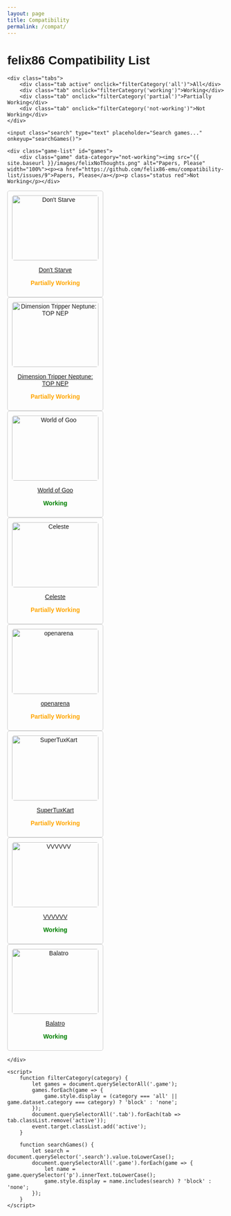 ```yaml
---
layout: page
title: Compatibility
permalink: /compat/
---
```


<html lang="en">
<head>
    <meta charset="UTF-8">
    <meta name="viewport" content="width=device-width, initial-scale=1.0">
    <title>felix86 Compatibility List</title>
    <style>
        body { font-family: Arial, sans-serif; }
        .tabs { display: flex; gap: 10px; margin-bottom: 10px; }
        .tab { cursor: pointer; padding: 10px; background: lightgray; border-radius: 5px; }
        .tab.active { background: darkgray; }
        .search { margin-bottom: 10px; }
        .game-list { display: flex; flex-wrap: wrap; gap: 10px; }
        .game { border: 1px solid #ccc; padding: 10px; border-radius: 5px; width: 200px; text-align: center; }
        .game img { width: 100%; height: 150px; object-fit: cover; border-radius: 5px; }
        .status { font-weight: bold; }
        .green { color: green; }
        .yellow { color: orange; }
        .red { color: red; }
    </style>
</head>
<body>
    <h1>felix86 Compatibility List</h1>
    
    <div class="tabs">
        <div class="tab active" onclick="filterCategory('all')">All</div>
        <div class="tab" onclick="filterCategory('working')">Working</div>
        <div class="tab" onclick="filterCategory('partial')">Partially Working</div>
        <div class="tab" onclick="filterCategory('not-working')">Not Working</div>
    </div>
    
    <input class="search" type="text" placeholder="Search games..." onkeyup="searchGames()">
    
    <div class="game-list" id="games">
        <div class="game" data-category="not-working"><img src="{{ site.baseurl }}/images/felixNoThoughts.png" alt="Papers, Please" width="100%"><p><a href="https://github.com/felix86-emu/compatibility-list/issues/9">Papers, Please</a></p><p class="status red">Not Working</p></div>
<div class="game" data-category="partial"><img src="https://github.com/user-attachments/assets/b8fe2570-8026-4372-993d-539da67d7fb9" alt="Don't Starve" width="100%"><p><a href="https://github.com/felix86-emu/compatibility-list/issues/8">Don't Starve</a></p><p class="status yellow">Partially Working</p></div>
<div class="game" data-category="partial"><img src="https://github.com/user-attachments/assets/fd3ff722-6e68-4db5-b7bb-fbd35b53e6c4" alt="Dimension Tripper Neptune: TOP NEP" width="100%"><p><a href="https://github.com/felix86-emu/compatibility-list/issues/7">Dimension Tripper Neptune: TOP NEP</a></p><p class="status yellow">Partially Working</p></div>
<div class="game" data-category="working"><img src="https://github.com/user-attachments/assets/ce5c5813-977f-4f43-a371-add71944800d" alt="World of Goo" width="100%"><p><a href="https://github.com/felix86-emu/compatibility-list/issues/6">World of Goo</a></p><p class="status green">Working</p></div>
<div class="game" data-category="partial"><img src="https://github.com/user-attachments/assets/df3b64cf-b534-4253-b925-b020851668e6" alt="Celeste" width="100%"><p><a href="https://github.com/felix86-emu/compatibility-list/issues/5">Celeste</a></p><p class="status yellow">Partially Working</p></div>
<div class="game" data-category="partial"><img src="https://github.com/user-attachments/assets/afaeb352-40e3-4401-b54f-ef00c73783e6" alt="openarena" width="100%"><p><a href="https://github.com/felix86-emu/compatibility-list/issues/4">openarena</a></p><p class="status yellow">Partially Working</p></div>
<div class="game" data-category="partial"><img src="https://github.com/user-attachments/assets/13bbd99a-3b53-46bf-84e1-c854e664f315" alt="SuperTuxKart" width="100%"><p><a href="https://github.com/felix86-emu/compatibility-list/issues/3">SuperTuxKart</a></p><p class="status yellow">Partially Working</p></div>
<div class="game" data-category="working"><img src="https://github.com/user-attachments/assets/ae9186c3-8777-40ae-b26b-3a0461ca0b47" alt="VVVVVV" width="100%"><p><a href="https://github.com/felix86-emu/compatibility-list/issues/2">VVVVVV</a></p><p class="status green">Working</p></div>
<div class="game" data-category="working"><img src="https://github.com/user-attachments/assets/47ff1b5f-4d15-45dd-8dfb-bfa512b881f7" alt="Balatro" width="100%"><p><a href="https://github.com/felix86-emu/compatibility-list/issues/1">Balatro</a></p><p class="status green">Working</p></div>

    </div>
    
    <script>
        function filterCategory(category) {
            let games = document.querySelectorAll('.game');
            games.forEach(game => {
                game.style.display = (category === 'all' || game.dataset.category === category) ? 'block' : 'none';
            });
            document.querySelectorAll('.tab').forEach(tab => tab.classList.remove('active'));
            event.target.classList.add('active');
        }
        
        function searchGames() {
            let search = document.querySelector('.search').value.toLowerCase();
            document.querySelectorAll('.game').forEach(game => {
                let name = game.querySelector('p').innerText.toLowerCase();
                game.style.display = name.includes(search) ? 'block' : 'none';
            });
        }
    </script>
</body>
</html>

